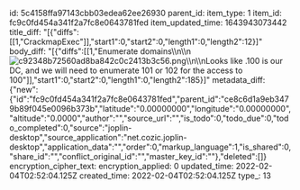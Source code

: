 id: 5c4158ffa97143cbb03edea62ee26930
parent_id: 
item_type: 1
item_id: fc9c0fd454a341f2a7fc8e0643781fed
item_updated_time: 1643943073442
title_diff: "[{\"diffs\":[[1,\"CrackmapExec\"]],\"start1\":0,\"start2\":0,\"length1\":0,\"length2\":12}]"
body_diff: "[{\"diffs\":[[1,\"Enumerate domains\\\n\\\n![c92348b72560ad8ba842c0c2413b3c56.png](:/e7a7156324bc46f89eda08ee59907c5d)\\\n\\\nLooks like .100 is our DC, and we will need to enumerate 101 or 102 for the access to 100\"]],\"start1\":0,\"start2\":0,\"length1\":0,\"length2\":185}]"
metadata_diff: {"new":{"id":"fc9c0fd454a341f2a7fc8e0643781fed","parent_id":"ce8c6d1a9eb3479b89f045e0096b373b","latitude":"0.00000000","longitude":"0.00000000","altitude":"0.0000","author":"","source_url":"","is_todo":0,"todo_due":0,"todo_completed":0,"source":"joplin-desktop","source_application":"net.cozic.joplin-desktop","application_data":"","order":0,"markup_language":1,"is_shared":0,"share_id":"","conflict_original_id":"","master_key_id":""},"deleted":[]}
encryption_cipher_text: 
encryption_applied: 0
updated_time: 2022-02-04T02:52:04.125Z
created_time: 2022-02-04T02:52:04.125Z
type_: 13